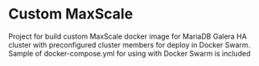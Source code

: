 # Custom MaxScale
Project for build custom MaxScale docker image for MariaDB Galera HA cluster with preconfigured cluster members for deploy in Docker Swarm. 
Sample of docker-compose.yml for using with Docker Swarm is included
